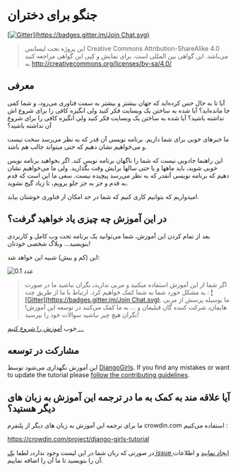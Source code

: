 # جنگو برای دختران

[\[![Gitter\](https://badges.gitter.im/Join Chat.svg)](https://gitter.im/DjangoGirls/tutorial?utm_source=badge&utm_medium=badge&utm_campaign=pr-badge&utm_content=badge) ][1]

 [1]: https://gitter.im/DjangoGirls/tutorial?utm_source=badge&utm_medium=badge&utm_campaign=pr-badge&utm_content=badge

> این پروژه تحت لیسانس Creative Commons Attribution-ShareAlike 4.0 می‌باشد. این گواهی بین المللی است. برای نمایش و کپی این گواهی مراجعه کنید به http://creativecommons.org/licenses/by-sa/4.0/

## معرفی

آیا تا به حال حس کرده‌اید که جهان بیشتر و بیشتر به سمت فناوری می‌رود، و شما کمی جا مانده‌اید؟ آیا شده به ساختن یک وبسایت فکر کنید ولی انگیزه کافی را برای شروع اش نداشته باشید؟ آیا شده به ساختن یک وبسایت فکر کنید ولی انگیزه کافی را برای شروع آن نداشته باشید؟

ما خبرهای خوبی برای شما داریم. برنامه نویسی آن قدر که به نظر می‌رسد سخت نیست و می‌خواهیم نشان دهیم که حتی میتواند جالب هم باشد.

این راهنما جادویی نیست که شما را ناگهان برنامه نویس کند. اگر بخواهید برنامه نویس خوبی شوید، باید ماهها و یا حتی سالها برایش وقت بگذارید. ولی ما می‌خواهیم نشان دهیم که برنامه نویسی آنقدر که به نظر می‌رسد پیچیده نیست. سعی ما این است که قدم به قدم و جز به جز جلو برویم، تا زیاد گیج نشوید. 

امیدواریم که بتوانیم کاری کنیم که شما در حد امکان از فناوری خوشتان بیاید. 

## در این آموزش چه چیزی یاد خواهید گرفت؟

بعد از تمام کردن این آموزش، شما می‌توانید یک برنامه تحت وب کامل و کاربردی بنویسید... وبلاگ شخصی خودتان!

این (کم و بیش) شبیه این خواهد شد:

![عدد 0.1][2]

 [2]: images/application.png

> اگر شما از این آموزش استفاده میکنید و مربی ندارید٫ نگران نباشید ما در صورت به مشکل خورد شما به شما کمک خواهیم کرد. ارتباط با ما از طریق چت : [!\[Gitter\](https://badges.gitter.im/Join Chat.svg)][1]. ما بوسیله پرسش از مربی هایمان٫ شرکت کننده گان قبلیمان و ... به ما کمک می‌کنند در توسعه این آموزش! نگران هیچ چیز نباشید سوالات خود را بپرسید!

خوب [آموزش را شروع کنیم ...][3]

 [3]: ./how_the_internet_works/README.md

## مشارکت در توسعه

این آموزش نگهداری می‌شود توسط [DjangoGirls][4]. If you find any mistakes or want to update the tutorial please [follow the contributing guidelines][5].

 [4]: http://djangogirls.org/
 [5]: https://github.com/DjangoGirls/tutorial/blob/master/README.md

## آیا علاقه مند به کمک به ما در ترجمه این آموزش به زبان های دیگر هستید؟

ما برای ترجمه این آموزش به زبان های دیگر از پلتفرم crowdin.com استفاده می‌کنیم :

https://crowdin.com/project/django-girls-tutorial

در صورتی که زبان شما در این لیست وجود ندارد٫ لطفا [یک issue ایجاد نمایید][6] و اطلاعات آن را بنویسید تا ما آن را اضافه نماییم.

 [6]: https://github.com/DjangoGirls/tutorial/issues/new
